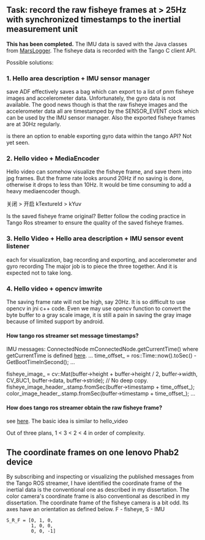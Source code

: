 ## Task: record the raw fisheye frames at > 25Hz with synchronized timestamps to the inertial measurement unit

**This has been completed.**
The IMU data is saved with the Java classes from [MarsLogger](https://github.com/OSUPCVLab/mobile-ar-sensor-logger).
The fisheye data is recorded with the Tango C client API.

Possible solutions:
### 1. Hello area description + IMU sensor manager

save ADF effectively saves a bag which can export to a list of pnm fisheye images and accelerometer data.
Unfortunately, the gyro data is not available. 
The good news though is that the raw fisheye images and the accelerometer data all are 
timestamped by the SENSOR_EVENT clock which can be used by the IMU sensor manager.
Also the exported fisheye frames are at 30Hz regularly.

is there an option to enable exporting gyro data within the tango API? Not yet seen.

### 2. Hello video + MediaEncoder

Hello video can somehow visualize the fisheye frame, and save them into jpg frames. 
But the frame rate looks around 20Hz if no saving is done, otherwise it drops to less than 10Hz. 
It would be time consuming to add a heavy mediaencoder though.

关闭         >  开启
kTextureId  >  kYuv

Is the saved fisheye frame original? 
Better follow the coding practice in Tango Ros streamer to 
ensure the quality of the saved fisheye frames.

### 3. Hello Video + Hello area description + IMU sensor event listener
each for visualization, bag recording and exporting, and accelerometer and gyro recording
The major job is to piece the three together. And it is expected not to take long.

### 4. Hello video + opencv imwrite
The saving frame rate will not be high, say 20Hz. 
It is so difficult to use opencv in jni c++ code.
Even we may use opencv function to convert the byte buffer to a gray scale image, 
it is still a pain in saving the gray image because of limited support by android.


#### How tango ros streamer set message timestamps?
IMU messages: ConnectedNode mConnectedNode.getCurrentTime()
where getCurrentTime is defined [here](http://docs.ros.org/hydro/api/rosjava_core/html/interfaceorg_1_1ros_1_1node_1_1ConnectedNode.html#ad16bd9227059e0acda36998065c3ee27).
...
time_offset_ = ros::Time::now().toSec() - GetBootTimeInSecond();
...

fisheye_image_ = cv::Mat(buffer->height + buffer->height / 2, buffer->width,
                             CV_8UC1, buffer->data, buffer->stride); // No deep copy.
fisheye_image_header_.stamp.fromSec(buffer->timestamp + time_offset_);
color_image_header_.stamp.fromSec(buffer->timestamp + time_offset_);
...

#### How does tango ros streamer obtain the raw fisheye frame?
see [here](https://github.com/Intermodalics/tango_ros/blob/c0904da44b691670c8ed5e0916bf346ae16edd73/tango_ros_common/tango_ros_native/src/tango_ros_nodelet.cpp).
The basic idea is similar to hello_video

Out of three plans, 1 < 3 < 2 < 4 in order of complexity.

## The coordinate frames on one lenovo Phab2 device

By subscribing and inspecting or visualizing the published messages from the Tango ROS streamer,
I have identified the coordinate frame of the inertial data is the conventional one as described in my dissertation.
The color camera's coordinate frame is also conventional as described in my dissertation.
The coordinate frame of the fisheye camera is a bit odd.
Its axes have an orientation as defined below. F - fisheye, S - IMU
```
S_R_F = [0, 1, 0,
         1, 0, 0, 
         0, 0, -1]
```
